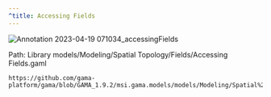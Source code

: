 ```yaml
---
^title: Accessing Fields
---
```


![Annotation 2023-04-19 071034_accessingFields](https://user-images.githubusercontent.com/4437331/232973587-00af2b29-ffca-4366-a926-665c58d16cd4.png)

Path: Library models/Modeling/Spatial Topology/Fields/Accessing Fields.gaml

```gaml reference
https://github.com/gama-platform/gama/blob/GAMA_1.9.2/msi.gama.models/models/Modeling/Spatial%20Topology/Fields/Accessing%20Fields.gaml
```